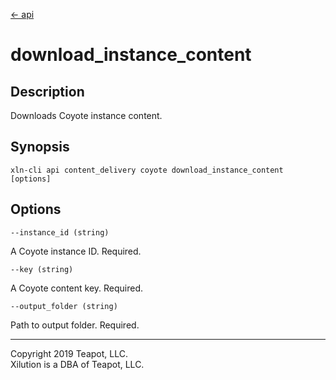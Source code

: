 [<- api](../../../api/index.md)

# download_instance_content

## Description

Downloads Coyote instance content.

## Synopsis

```
xln-cli api content_delivery coyote download_instance_content [options]
```

## Options

`--instance_id (string)`

A Coyote instance ID. Required.

`--key (string)`

A Coyote content key. Required.

`--output_folder (string)`

Path to output folder. Required.

---
Copyright 2019 Teapot, LLC.  
Xilution is a DBA of Teapot, LLC.
